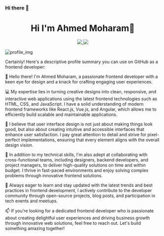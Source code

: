 ### Hi there 👋

<h1 align="center">Hi I'm Ahmed Moharam👋</h1>
<p align="center">
  <a href="https://www.linkedin.com/in/ahmed-moharam-2b70a928b/">
    <img src="https://img.freepik.com/premium-vector/3d-linkedin-logo-social-media-icon-button_92086-549.jpg?w=740" />
  </a>
  <a href="https://www.facebook.com/ahmed.moharam.1485/">
    <img src="https://img.freepik.com/free-psd/3d-icon-social-media-app_23-2150049579.jpg?t=st=1713108311~exp=1713111911~hmac=36fdbf3a13bd870e489d1bccfe0652d1ded7508f3ba9e334a136cd770ed4439e&w=740" />
  </a>
</p>
<img src="https://img.freepik.com/free-photo/programming-background-collage_23-2149901783.jpg?w=996&t=st=1713108007~exp=1713108607~hmac=5be8b5dffa660fc04010f90cf884bae53b25066c3d67d8d5b690037e55f247dd" alt="profile_img" />


Certainly! Here's a descriptive profile summary you can use on GitHub as a frontend developer:

👋 Hello there! I'm Ahmed Moharam, a passionate frontend developer with a keen eye for design and a knack for crafting engaging user experiences.

💻 My expertise lies in turning creative designs into clean, responsive, and interactive web applications using the latest frontend technologies such as HTML, CSS, and JavaScript. I have a solid understanding of modern frontend frameworks like React.js, Vue.js, and Angular, which allows me to efficiently build scalable and maintainable applications.

🎨 I believe that user interface design is not just about making things look good, but also about creating intuitive and accessible interfaces that enhance user satisfaction. I pay great attention to detail and strive for pixel-perfect implementations, ensuring that every element aligns with the overall design vision.

🔧 In addition to my technical skills, I'm also adept at collaborating with cross-functional teams, including designers, backend developers, and project managers, to deliver high-quality solutions on time and within budget. I thrive in fast-paced environments and enjoy solving complex problems through innovative frontend solutions.

🌱 Always eager to learn and stay updated with the latest trends and best practices in frontend development, I actively contribute to the developer community through open-source projects, blog posts, and participation in tech events and meetups.

📫 If you're looking for a dedicated frontend developer who is passionate about creating delightful user experiences and driving business growth through innovative web solutions, feel free to reach out. Let's build something amazing together!
